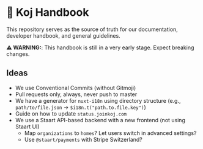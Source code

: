 # 📝 Koj Handbook

This repository serves as the source of truth for our documentation, developer handbook, and general guidelines.

**⚠️ WARNING:**: This handbook is still in a very early stage. Expect breaking changes.

## Ideas

- We use Conventional Commits (without Gitmoji)
- Pull requests only, always, never push to master
- We have a generator for `nuxt-i18n` using directory structure (e.g., `path/to/file.json` -> `$i18n.t("path.to.file.key")`)
- Guide on how to update `status.joinkoj.com`
- We use a Staart API-based backend with a new frontend (not using Staart UI)
  - Map `organizations` to `homes`? Let users switch in advanced settings?
  - Use `@staart/payments` with Stripe Switzerland?
